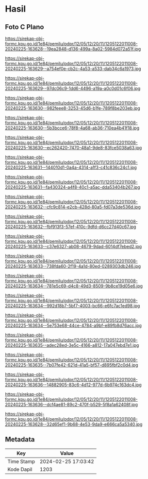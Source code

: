 # Hasil

## Foto C Plano

https://sirekap-obj-formc.kpu.go.id/1e84/pemilu/pdpr/12/05/12/20/11/1205122011008-20240225-163628--19ea2848-d136-499a-8a02-5984d072a51f.jpg

https://sirekap-obj-formc.kpu.go.id/1e84/pemilu/pdpr/12/05/12/20/11/1205122011008-20240225-163629--a754ef0e-cb2c-4a53-a533-dab34c6a1973.jpg

https://sirekap-obj-formc.kpu.go.id/1e84/pemilu/pdpr/12/05/12/20/11/1205122011008-20240225-163629--97dc06c9-1dd6-4496-a19a-a0c0d01c6f06.jpg

https://sirekap-obj-formc.kpu.go.id/1e84/pemilu/pdpr/12/05/12/20/11/1205122011008-20240225-163630--982feee8-3253-45d6-b1fe-789f8be203eb.jpg

https://sirekap-obj-formc.kpu.go.id/1e84/pemilu/pdpr/12/05/12/20/11/1205122011008-20240225-163630--5b3bcce6-78f8-4a68-ab36-710ea4b41f18.jpg

https://sirekap-obj-formc.kpu.go.id/1e84/pemilu/pdpr/12/05/12/20/11/1205122011008-20240225-163630--ec262420-7470-48a1-9de8-83fce5038a63.jpg

https://sirekap-obj-formc.kpu.go.id/1e84/pemilu/pdpr/12/05/12/20/11/1205122011008-20240225-163631--144010d1-0a4a-4314-a1f3-c41c836c24c1.jpg

https://sirekap-obj-formc.kpu.go.id/1e84/pemilu/pdpr/12/05/12/20/11/1205122011008-20240225-163631--fa430324-a4f8-40c1-a5ac-dda53404b267.jpg

https://sirekap-obj-formc.kpu.go.id/1e84/pemilu/pdpr/12/05/12/20/11/1205122011008-20240225-163632--cfc9c814-e2cb-428d-80a5-fd07a3de536d.jpg

https://sirekap-obj-formc.kpu.go.id/1e84/pemilu/pdpr/12/05/12/20/11/1205122011008-20240225-163632--fbf913f3-57ef-410c-9dfd-d6cc27d40c67.jpg

https://sirekap-obj-formc.kpu.go.id/1e84/pemilu/pdpr/12/05/12/20/11/1205122011008-20240225-163633--c37e6327-ab08-4679-9dad-6014df7ebed2.jpg

https://sirekap-obj-formc.kpu.go.id/1e84/pemilu/pdpr/12/05/12/20/11/1205122011008-20240225-163633--738fda60-2f19-4a1d-80ed-0289303db246.jpg

https://sirekap-obj-formc.kpu.go.id/1e84/pemilu/pdpr/12/05/12/20/11/1205122011008-20240225-163634--781e5c69-d4c8-49d3-8509-9b8ce19d05e6.jpg

https://sirekap-obj-formc.kpu.go.id/1e84/pemilu/pdpr/12/05/12/20/11/1205122011008-20240225-163634--992d18b7-5bf7-4003-bc66-e6fc7ac1ed98.jpg

https://sirekap-obj-formc.kpu.go.id/1e84/pemilu/pdpr/12/05/12/20/11/1205122011008-20240225-163634--5e753e68-44ce-4784-a9bf-e89fb8d76acc.jpg

https://sirekap-obj-formc.kpu.go.id/1e84/pemilu/pdpr/12/05/12/20/11/1205122011008-20240225-163635--adec28ed-3e5c-4166-a812-17a047ebd7e1.jpg

https://sirekap-obj-formc.kpu.go.id/1e84/pemilu/pdpr/12/05/12/20/11/1205122011008-20240225-163635--7b07fe42-621d-41a5-bf57-d895fbf2c0d4.jpg

https://sirekap-obj-formc.kpu.go.id/1e84/pemilu/pdpr/12/05/12/20/11/1205122011008-20240225-163636--14882905-83c6-4d12-977d-6b974c163dc4.jpg

https://sirekap-obj-formc.kpu.go.id/1e84/pemilu/pdpr/12/05/12/20/11/1205122011008-20240225-163636--dcf4ae81-89c2-470f-b529-5f8a1a62408f.jpg

https://sirekap-obj-formc.kpu.go.id/1e84/pemilu/pdpr/12/05/12/20/11/1205122011008-20240225-163628--32d65ef1-9b68-4e53-9da9-e666ca5a5340.jpg


## Metadata

| Key        | Value               |
| ---------- | ------------------- |
| Time Stamp | 2024-02-25 17:03:42 |
| Kode Dapil | 1203                |



